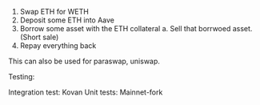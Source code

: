 1. Swap ETH for WETH
2. Deposit some ETH into Aave
3. Borrow some asset with the ETH collateral
    a. Sell that borrwoed asset. (Short sale)
4. Repay everything back

This can also be used for paraswap, uniswap. 

Testing:

Integration test: Kovan
Unit tests: Mainnet-fork